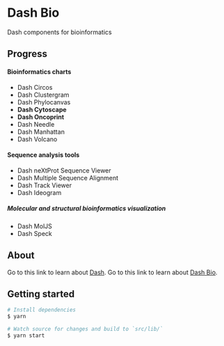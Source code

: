 # Dash Bio

Dash components for bioinformatics

## Progress

#### Bioinformatics charts

- Dash Circos
- Dash Clustergram
- Dash Phylocanvas
- **Dash Cytoscape**
- **Dash Oncoprint**
- Dash Needle
- Dash Manhattan
- Dash Volcano

#### Sequence analysis tools

- Dash neXtProt Sequence Viewer
- Dash Multiple Sequence Alignment
- Dash Track Viewer
- Dash Ideogram

##### Molecular and structural bioinformatics visualization

- Dash MolJS
- Dash Speck

## About

Go to this link to learn about [Dash](https://plot.ly/products/dash/).
Go to this link to learn about [Dash Bio](https://dash.bio).

## Getting started

```sh
# Install dependencies
$ yarn

# Watch source for changes and build to `src/lib/`
$ yarn start
```
